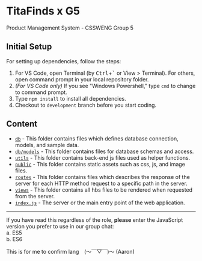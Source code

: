 # TitaFinds x G5
Product Management System - CSSWENG Group 5

## Initial Setup
For setting up dependencies, follow the steps:
1. For VS Code, open Terminal (by <kbd>Ctrl</kbd>+<kbd>`</kbd> or View > Terminal). For others, open command prompt in your local repository folder.
2. *(For VS Code only)* If you see "Windows Powershell," type `cmd` to change to command prompt.
3. Type `npm install` to install all dependencies.
4. Checkout to `development` branch before you start coding.

## Content
- [`db`](db) - This folder contains files which defines database connection, models, and sample data.
- [`db/models`](db/models) - This folder contains files for database schemas and access.
- [`utils`](utils) - This folder contains back-end js files used as helper functions.
- [`public`](public) - This folder contains static assets such as css, js, and image files.
- [`routes`](routes) - This folder contains files which describes the response of the server for each HTTP method request to a specific path in the server.
- [`views`](views) - This folder contains all hbs files to be rendered when requested from the server.
- [`index.js`](index.js) - The server or the main entry point of the web application.

---
If you have read this regardless of the role, **please** enter the JavaScript version you prefer to use in our group chat: <br>
a. ES5 <br>
b. ES6 <br>

This is for me to confirm lang　(～￣▽￣)～ (Aaron)

 